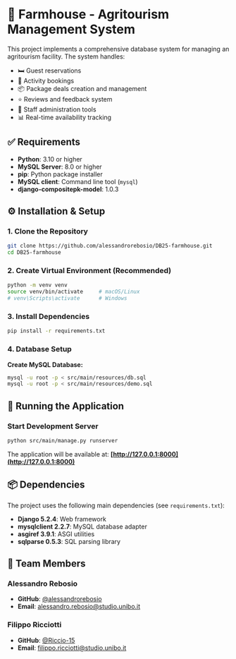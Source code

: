 # 🏡 Farmhouse - Agritourism Management System
This project implements a comprehensive database system for managing an agritourism facility. The system handles:
- 🛏️ Guest reservations
- 🚜 Activity bookings
- 📦 Package deals creation and management
- ⭐ Reviews and feedback system
- 👥 Staff administration tools
- 📊 Real-time availability tracking

## ✅ Requirements
- **Python**: 3.10 or higher
- **MySQL Server**: 8.0 or higher
- **pip**: Python package installer
- **MySQL client**: Command line tool (`mysql`)
- **django-compositepk-model**: 1.0.3

## ⚙️ Installation & Setup

### 1. Clone the Repository
```bash
git clone https://github.com/alessandrorebosio/DB25-farmhouse.git
cd DB25-farmhouse
```

### 2. Create Virtual Environment (Recommended)
```bash
python -m venv venv
source venv/bin/activate     # macOS/Linux
# venv\Scripts\activate      # Windows
```

### 3. Install Dependencies
```bash
pip install -r requirements.txt
```

### 4. Database Setup
**Create MySQL Database:**
```bash
mysql -u root -p < src/main/resources/db.sql
mysql -u root -p < src/main/resources/demo.sql
```

## 🚀 Running the Application

### Start Development Server
```bash
python src/main/manage.py runserver
```

The application will be available at: **[http://127.0.0.1:8000](http://127.0.0.1:8000)**

## 📦 Dependencies
The project uses the following main dependencies (see `requirements.txt`):
- **Django 5.2.4**: Web framework
- **mysqlclient 2.2.7**: MySQL database adapter
- **asgiref 3.9.1**: ASGI utilities
- **sqlparse 0.5.3**: SQL parsing library

## 👥 Team Members

### Alessandro Rebosio
- **GitHub**: [@alessandrorebosio](https://github.com/alessandrorebosio)
- **Email**: [alessandro.rebosio@studio.unibo.it](mailto:alessandro.rebosio@studio.unibo.it)

### Filippo Ricciotti
- **GitHub**: [@Riccio-15](https://github.com/Riccio-15)
- **Email**: [filippo.ricciotti@studio.unibo.it](mailto:filippo.ricciotti@studio.unibo.it)

